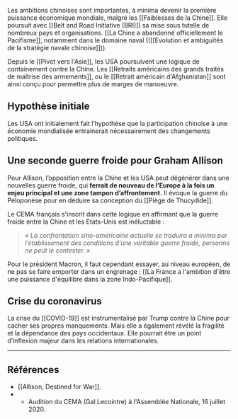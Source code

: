 Les ambitions chinoises sont importantes, à minima devenir la première puissance économique mondiale, malgré les [[Faiblesses de la Chine]]. Elle poursuit avec [[Belt and Road Initiative (BRI)]] sa mise sous tutelle de nombreux pays et organisations. [[La Chine a abandonné officiellement le Pacifisme]], notamment dans le domaine naval (([[Evolution et ambiguïtés de la stratégie navale chinoise]])). 

Depuis le [[Pivot vers l'Asie]], les USA poursuivent une logique de containement contre la Chine. Les [[Retraits américains des grands traités de maîtrise des armements]], ou le [[Retrait américain d'Afghanistan]] sont ainsi conçu pour permettre plus de marges de manoeuvre.

## Hypothèse initiale

Les USA ont initialement fait l’hypothèse que la participation chinoise à une économie mondialisée entrainerait nécessairement des changements politiques.

## Une seconde guerre froide pour Graham Allison

Pour Allison, l’opposition entre la Chine et les USA peut dégénérer dans une nouvelles guerre froide, qui **ferrait de nouveau de l’Europe à la fois un enjeu principal et une zone tampon d’affrontement.** Il évoque la guerre du Péloponèse pour en déduire sa conception du [[Piège de Thucydide]].

Le CEMA français s'inscrit dans cette logique en affirmant que la guerre froide entre la Chine et les Etats-Unis est inéluctable :

>*« La confrontation sino-américaine actuelle se traduira a minima par l’établissement des conditions d’une véritable guerre froide, personne ne peut le contester. »*

Pour le président Macron, il faut cependant essayer, au niveau européen, de ne pas se faire emporter dans un engrenage : [[La France a l'ambition d'être une puissance d'équilibre dans la zone Indo-Pacifique]].

## Crise du coronavirus

La crise du [[COVID-19]] est instrumentalisé par Trump contre la Chine pour cacher ses propres manquements. Mais elle a également révélé la fragilité et la dépendance des pays occidentaux. Elle pourrait être un point d’inflexion majeur dans les relations internationales.

--- 

## Références

- [[Allison, Destined for War]].
- - Audition du CEMA (Gal Lecointre) à l'Assemblée Nationale, 16 juillet 2020.